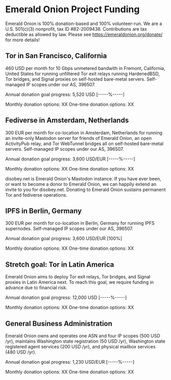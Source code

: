 # Emerald Onion Project Funding

Emerald Onion is 100% donation-based and 100% volunteer-run. We are a U.S. 501(c)(3) nonprofit, tax ID #82-2009438. Contributions are tax deductible as allowed by law. Please see https://emeraldonion.org/donate/ for more details!

## Tor in San Francisco, California

460 USD per month for 10 Gbps unmetered bandwith in Fremont, California, United States for running unfiltered Tor exit relays running HardenedBSD, Tor bridges, and Signal proxies on self-hosted bare-metal servers. Self-managed IP scopes under our AS, 396507.

Annual donation goal progress: 5,520 USD [-----%-----]

Monthly donation options: XX
One-time donation options: XX

## Fediverse in Amsterdam, Netherlands

300 EUR per month for co-location in Amsterdam, Netherlands for running an invite-only Mastodon server for friends of Emerald Onion, an open ActivityPub relay, and Tor WebTunnel bridges all on self-hosted bare-metal servers. Self-managed IP scopes under our AS, 396507.

Annual donation goal progress: 3,600 USD/EUR [-----%-----]

Monthly donation options: XX
One-time donation options: XX

disobey.net is Emerald Onion's Mastodon instance. If you have ever been, or want to become a donor to Emerald Onion, we can happily extend an invite to you for disobey.net. Donating to Emerald Onion sustains permanent Tor and fediverse operations.

## IPFS in Berlin, Germany

300 EUR per month for co-location in Berlin, Germany for running IPFS supernodes. Self-managed IP scopes under our AS, 396507.

Annual donation goal progress: 3,600 USD/EUR [100%]

Monthly donation options: XX
One-time donation options: XX

## Stretch goal: Tor in Latin America

Emerald Onion aims to deploy Tor exit relays, Tor bridges, and Signal proxies in Latin America next. To reach this goal, we require funding in advance due to financial risk.

Annual donation goal progress: 12,000 USD [-----%-----]

Monthly donation options: XX
One-time donation options: XX

## General Business Administration

Emerald Onion owns and operates one ASN and four IP scopes (500 USD /yr), maintains Washington state registration (50 USD /yr), Washington state registered agent services (200 USD /yr), and physical mailbox services (480 USD /yr).

Annual donation goal progress: 1,230 USD/EUR [-----%-----]

Monthly donation options: XX
One-time donation options: XX


